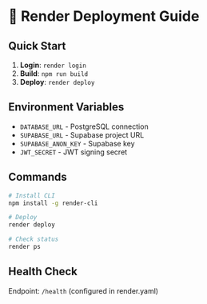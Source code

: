 # 🚀 Render Deployment Guide

## Quick Start
1. **Login**: `render login`
2. **Build**: `npm run build`
3. **Deploy**: `render deploy`

## Environment Variables
- `DATABASE_URL` - PostgreSQL connection
- `SUPABASE_URL` - Supabase project URL
- `SUPABASE_ANON_KEY` - Supabase key
- `JWT_SECRET` - JWT signing secret

## Commands
```bash
# Install CLI
npm install -g render-cli

# Deploy
render deploy

# Check status
render ps
```

## Health Check
Endpoint: `/health` (configured in render.yaml)
